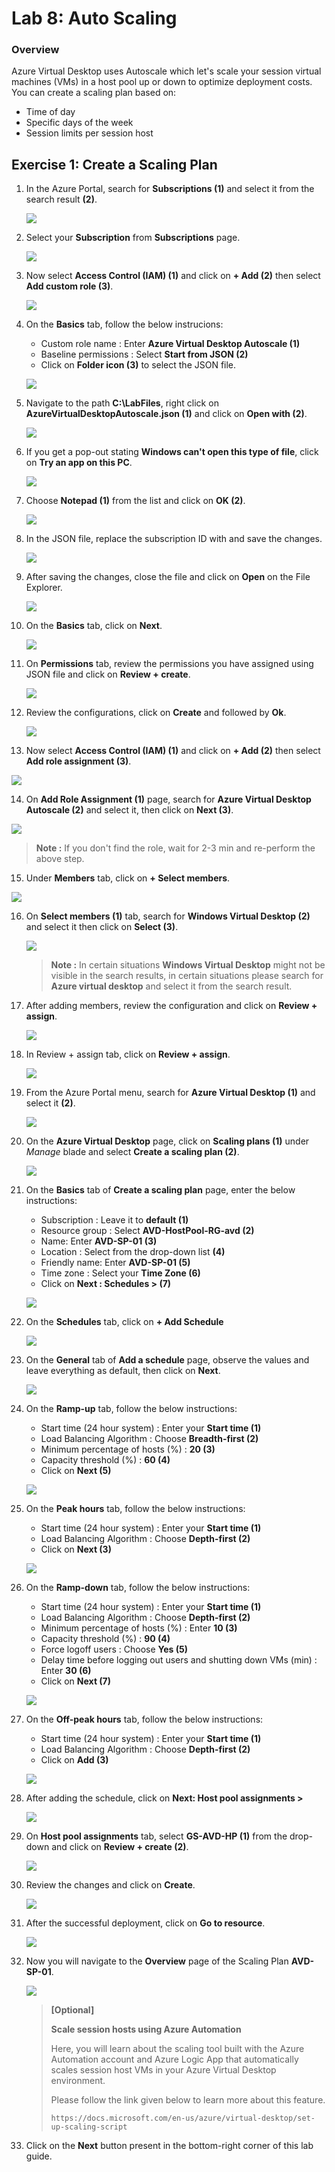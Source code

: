 
# Lab 8: Auto Scaling


### Overview

 Azure Virtual Desktop uses Autoscale which let's scale your session virtual machines (VMs) in a host pool up or down to optimize deployment costs. You can create a scaling plan based on:

   - Time of day
   - Specific days of the week
   - Session limits per session host


## Exercise 1: Create a Scaling Plan

1. In the Azure Portal, search for **Subscriptions (1)** and select it from the search result **(2)**.

    ![](../Azure-Virtual-Desktop-v3/media/subscriptions.png)
    
2. Select your **Subscription** from **Subscriptions** page.

   ![](../Azure-Virtual-Desktop-v3/media/sybname.png)
   
3. Now select **Access Control (IAM) (1)** and click on **+ Add (2)** then select **Add custom role (3)**.

    ![](../Azure-Virtual-Desktop-v3/media/customrole1.png)
    
4. On the **Basics** tab, follow the below instrucions:

    - Custom role name :  Enter **Azure Virtual Desktop Autoscale (1)**
    - Baseline permissions : Select **Start from JSON (2)**
    - Click on **Folder icon (3)** to select the JSON file.

     ![](../Azure-Virtual-Desktop-v3/media/basicsCR.png)
     
5. Navigate to the path **C:\LabFiles**, right click on **AzureVirtualDesktopAutoscale.json (1)** and click on **Open with (2)**.

    ![](../Azure-Virtual-Desktop-v3/media/openwith.png)
    
 6. If you get a pop-out stating **Windows can't open this type of file**, click on **Try an app on this PC**.

    ![](../Azure-Virtual-Desktop-v3/media/tryanotherapp.png)
    
7. Choose **Notepad (1)** from the list and click on **OK (2)**.

    ![](../Azure-Virtual-Desktop-v3/media/notepad.png)
    
8. In the JSON file, replace the subscription ID with **<inject key="Subscription Name" />** and save the changes.

    ![](../Azure-Virtual-Desktop-v3/media/subid.png)
    
9. After saving the changes, close the file and click on **Open** on the File Explorer.

    ![](../Azure-Virtual-Desktop-v3/media/open.png)
    
10. On the **Basics** tab, click on **Next**.

    ![](../Azure-Virtual-Desktop-v3/media/nextbasics.png)
    
11. On **Permissions** tab, review the permissions you have assigned using JSON file and click on **Review + create**.

     ![](../Azure-Virtual-Desktop-v3/media/permissionsreview.png)
     
12. Review the configurations, click on **Create** and followed by **Ok**.

    ![](../Azure-Virtual-Desktop-v3/media/createCR.png)

13. Now select **Access Control (IAM) (1)** and click on **+ Add (2)** then select **Add role assignment (3)**.

   ![](../Azure-Virtual-Desktop-v3/media/IAM.png)
   
14. On **Add Role Assignment (1)** page, search for **Azure Virtual Desktop Autoscale (2)** and select it, then click on **Next (3)**.

   ![](../Azure-Virtual-Desktop-v3/media/AVDrole.png)
   
   >**Note :** If you don't find the role, wait for 2-3 min and re-perform the above step.
   
15. Under **Members** tab, click on **+ Select members**.

   ![](../Azure-Virtual-Desktop-v3/media/selectmem.png)
   
16. On **Select members (1)** tab, search for **Windows Virtual Desktop (2)** and select it then click on **Select (3)**.

    ![](../Azure-Virtual-Desktop-v3/media/WindowsVirtualdesktop1.png)
    
    >**Note :** In certain situations **Windows Virtual Desktop** might not be visible in the search results, in certain situations please search for **Azure virtual desktop** and select it from the search result.
    
17. After adding members, review the configuration and click on **Review + assign**.

    ![](../Azure-Virtual-Desktop-v3/media/assignroleassignment.png)

18. In Review + assign tab, click on **Review + assign**.

    ![](/media-1/Ex8-task1-add1.png)

19. From the Azure Portal menu, search for **Azure Virtual Desktop (1)** and select it **(2)**.

    ![](../Azure-Virtual-Desktop-v3/media/avd2.png)
   
20. On the **Azure Virtual Desktop** page, click on **Scaling plans (1)** under *Manage* blade and select **Create a scaling plan (2)**.

    ![](../Azure-Virtual-Desktop-v3/media/csp.png)
   
21. On the **Basics** tab of **Create a scaling plan** page, enter the below instructions:

    - Subscription : Leave it to **default (1)**
    - Resource group : Select **AVD-HostPool-RG-avd (2)**
    - Name: Enter **AVD-SP-01 (3)**
    - Location : Select **<inject key="Region" />** from the drop-down list **(4)**
    - Friendly name: Enter **AVD-SP-01 (5)**
    - Time zone : Select your **Time Zone (6)**
    - Click on **Next : Schedules > (7)**

    ![](../Azure-Virtual-Desktop-v3/media/schedulee.png)

22. On the **Schedules** tab, click on **+ Add Schedule**

    ![](../Azure-Virtual-Desktop-v3/media/addschedulee.png)
   
23. On the **General** tab of **Add a schedule** page, observe the values and leave everything as default, then click on **Next**.

    ![](../Azure-Virtual-Desktop-v3/media/general1.png)
   
24. On the **Ramp-up** tab, follow the below instructions:

    - Start time (24 hour system) : Enter your **Start time (1)**
    - Load Balancing Algorithm : Choose **Breadth-first (2)**
    - Minimum percentage of hosts (%) : **20 (3)**
    - Capacity threshold (%) : **60 (4)**
    - Click on **Next (5)**
    
    ![](../Azure-Virtual-Desktop-v3/media/rmap.png)
   
25. On the **Peak hours** tab, follow the below instructions:

    - Start time (24 hour system) : Enter your **Start time (1)**
    - Load Balancing Algorithm : Choose **Depth-first (2)**
    - Click on **Next (3)**
    
    ![](../Azure-Virtual-Desktop-v3/media/peakhours1.png)
   
26. On the **Ramp-down** tab, follow the below instructions:

     - Start time (24 hour system) : Enter your **Start time (1)**
     - Load Balancing Algorithm : Choose **Depth-first (2)**
     - Minimum percentage of hosts (%) : Enter **10 (3)**
     - Capacity threshold (%) : **90 (4)**
     - Force logoff users : Choose **Yes (5)**
     - Delay time before logging out users and shutting down VMs (min) : Enter **30 (6)**
     - Click on **Next (7)**

     ![](../Azure-Virtual-Desktop-v3/media/rampdown1.png)
   
27. On the **Off-peak hours** tab, follow the below instructions:

     - Start time (24 hour system) : Enter your **Start time (1)**
     - Load Balancing Algorithm : Choose **Depth-first (2)**
     - Click on **Add (3)**

     ![](../Azure-Virtual-Desktop-v3/media/offpeakhours1.png)
  
28. After adding the schedule, click on **Next: Host pool assignments >**

     ![](../Azure-Virtual-Desktop-v3/media/hpa1.png)
    
29. On **Host pool assignments** tab, select **GS-AVD-HP (1)** from the drop-down and click on **Review + create (2)**.

     ![](media-2/hostpoolassignmnet.png)
     
30. Review the changes and click on **Create**.

     ![](../Azure-Virtual-Desktop-v3/media/spcreate.png)
     
31. After the successful deployment, click on **Go to resource**.

     ![](../Azure-Virtual-Desktop-v3/media/GTR.png)
 
 32. Now you will navigate to the **Overview** page of the Scaling Plan **AVD-SP-01**.

     ![](../Azure-Virtual-Desktop-v3/media/overviewsp.png)
     
     
     
      >**[Optional]**
      >
      >**Scale session hosts using Azure Automation**
      >
      >Here, you will learn about the scaling tool built with the Azure Automation account and Azure Logic App that automatically scales session host VMs in your Azure Virtual Desktop environment. 
      >
      >Please follow the link given below to learn more about this feature. 
      >
      >```https://docs.microsoft.com/en-us/azure/virtual-desktop/set-up-scaling-script```


     
33. Click on the **Next** button present in the bottom-right corner of this lab guide.


